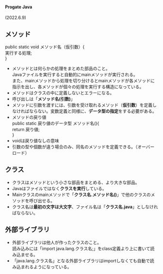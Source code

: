 #### Progate Java
(2022.6.9)

## メソッド
public static void メソッド名（仮引数）{  
実行する処理;  
}
- メソッドとは何らかの処理をまとめた部品のこと。  
Javaファイルを実行すると自動的にmainメソッドが実行される。  
また、mainメソッドから処理を切り分けるとmainメソッドが各メソッドに指示を出し、各メソッドが個々の処理を実行する構造になっている。
- メソッドはクラスの中に定義しないとエラーになる。
- 呼び出しは「**メソッド名(引数)**」
- メソッドに引数を渡すには、引数を受け取れるメソッド（**仮引数**）を定義しなければならない。変数定義と同様に、**データ型の指定**をする必要がある。
- メソッドの戻り値  
public static 戻り値のデータ型 メソッド名(){  
return 戻り値;  
}
- voidは戻り値なしの意味
- 引数の型や個数が違う場合のみ、同名のメソッドを定義できる。（オーバーロード）

## クラス
- クラスはメソッドという小さな部品をまとめる、より大きな部品。
- Javaはファイルではなく**クラスを実行**している。
- Mainクラスのmainメソッドで「**クラス名.メソッド名()**」で他のクラスのメソッドを呼び出せる。
- クラス名は**最初の文字は大文字**、ファイル名は「**クラス名.java**」としなければならない。

## 外部ライブラリ
- 外部ライブラリは他人が作ったクラスのこと。  
読み込みには「import java.lang.クラス名;」をclass定義より上に書いて読み込ませる。
- 「java.lang.クラス名」となる外部ライブラリはimportしなくても自動で読み込まれるようになっている。
